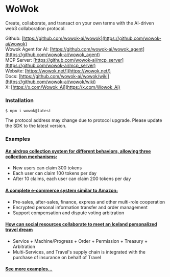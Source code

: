 
# WoWok

Create, collaborate, and transact on your own terms with the AI-driven web3 collaboration protocol.

Github: [https://github.com/wowok-ai/wowok](https://github.com/wowok-ai/wowok)   
Wowok Agent for AI: [https://github.com/wowok-ai/wowok_agent](https://github.com/wowok-ai/wowok_agent)   
MCP Server: [https://github.com/wowok-ai/mcp_server](https://github.com/wowok-ai/mcp_server)   
Website: [https://wowok.net/](https://wowok.net/)   
Docs: [https://github.com/wowok-ai/wowok/wiki](https://github.com/wowok-ai/wowok/wiki)   
X: [https://x.com/Wowok_Ai](https://x.com/Wowok_Ai)


### Installation

```
$ npm i wowok@latest
```
The protocol address may change due to protocol upgrade. Please update the SDK to the latest version.

### Examples 
#### [An airdrop collection system for different behaviors, allowing three collection mechanisms:](https://github.com/wowok-ai/examples/tree/main/airdrop)
* New users can claim 300 tokens
* Each user can claim 100 tokens per day
* After 10 claims, each user can claim 200 tokens per day

#### [A complete e-commerce system similar to Amazon:](https://github.com/wowok-ai/examples/tree/main/e-commerce)
* Pre-sales, after-sales, finance, express and other multi-role cooperation
* Encrypted personal information transfer and order management
* Support compensation and dispute voting arbitration

#### [How can social resources collaborate to meet an Iceland personalized travel dream](https://github.com/wowok-ai/examples/tree/main/travel)
* Service + Machine/Progress + Order + Permission + Treasury + Arbitration
* Multi-Services, and Travel's supply chain is integrated with the purchase of insurance on behalf of Travel

#### [See more examples...](https://github.com/wowok-ai/examples)
  
